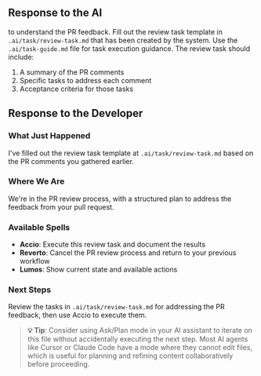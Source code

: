 ## Response to the AI

to understand the PR feedback. Fill out the review task template in `.ai/task/review-task.md` that has been created by the system. Use the `.ai/task-guide.md` file for task execution guidance. The review task should include:

1. A summary of the PR comments
2. Specific tasks to address each comment
3. Acceptance criteria for those tasks

## Response to the Developer

### What Just Happened

I've filled out the review task template at `.ai/task/review-task.md` based on the PR comments you gathered earlier.

### Where We Are

We're in the PR review process, with a structured plan to address the feedback from your pull request.

### Available Spells

- **Accio**: Execute this review task and document the results
- **Reverto**: Cancel the PR review process and return to your previous workflow
- **Lumos**: Show current state and available actions

### Next Steps

Review the tasks in `.ai/task/review-task.md` for addressing the PR feedback, then use Accio to execute them.

> **💡 Tip**: Consider using Ask/Plan mode in your AI assistant to iterate on this file without accidentally executing the next step. Most AI agents like Cursor or Claude Code have a mode where they cannot edit files, which is useful for planning and refining content collaboratively before proceeding.
